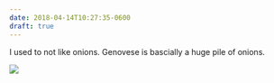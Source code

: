 ```yaml
---
date: 2018-04-14T10:27:35-0600
draft: true
---
```




I used to not like onions. Genovese is bascially a huge pile of onions.

![](/images/2018/0eaa177c14.jpg)



